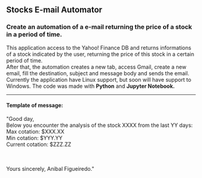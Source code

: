 ## Stocks E-mail Automator
### Create an automation of a e-mail returning the price of a stock in a period of time.

This application access to the Yahoo! Finance DB and returns informations of a stock indicated by the user, returning the price of this stock in a certain period of time.
<br/>
After that, the automation creates a new tab, access Gmail, create a new email, fill the destination, subject and message body and sends the email.
<br/>
Currently the application have Linux support, but soon will have support to Windows. The code was made with <b>Python</b> and <b>Jupyter Notebook.</b>

---
#### Template of message:


"Good day,
<br/>
Below you encounter the analysis of the stock XXXX from the last YY days:
<br/>
Max cotation: $XXX.XX
<br/>
Min cotation: $YYY.YY
<br/>
Current cotation: $ZZZ.ZZ
<br/>

<br/>
<br/>
Yours sincerely,
Anibal Figueiredo."
